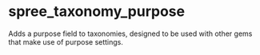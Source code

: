 spree_taxonomy_purpose
======================

Adds a purpose field to taxonomies, designed to be used with other gems that make use of purpose settings.